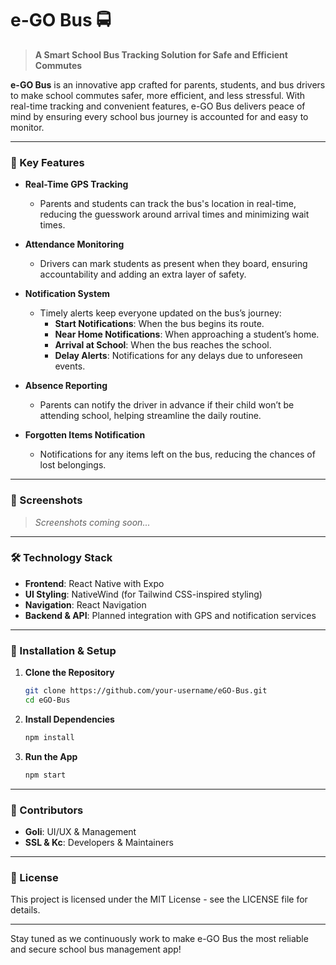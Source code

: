 # e-GO Bus 🚍

> **A Smart School Bus Tracking Solution for Safe and Efficient Commutes**

**e-GO Bus** is an innovative app crafted for parents, students, and bus drivers to make school commutes safer, more efficient, and less stressful. With real-time tracking and convenient features, e-GO Bus delivers peace of mind by ensuring every school bus journey is accounted for and easy to monitor.

---

### 🚀 Key Features

- **Real-Time GPS Tracking**
  - Parents and students can track the bus's location in real-time, reducing the guesswork around arrival times and minimizing wait times.

- **Attendance Monitoring**
  - Drivers can mark students as present when they board, ensuring accountability and adding an extra layer of safety.

- **Notification System**
  - Timely alerts keep everyone updated on the bus’s journey:
    - **Start Notifications**: When the bus begins its route.
    - **Near Home Notifications**: When approaching a student’s home.
    - **Arrival at School**: When the bus reaches the school.
    - **Delay Alerts**: Notifications for any delays due to unforeseen events.

- **Absence Reporting**
  - Parents can notify the driver in advance if their child won’t be attending school, helping streamline the daily routine.

- **Forgotten Items Notification**
  - Notifications for any items left on the bus, reducing the chances of lost belongings.

---

### 📱 Screenshots

> _Screenshots coming soon..._

---

### 🛠️ Technology Stack

- **Frontend**: React Native with Expo
- **UI Styling**: NativeWind (for Tailwind CSS-inspired styling)
- **Navigation**: React Navigation
- **Backend & API**: Planned integration with GPS and notification services

---

### 🔧 Installation & Setup

1. **Clone the Repository**
   
   ```bash
   git clone https://github.com/your-username/eGO-Bus.git
   cd eGO-Bus
   
2. **Install Dependencies**
   
   ```bash
   npm install
   
3. **Run the App**
   
   ```bash
   npm start

---

### 👥 Contributors

- **Goli**: UI/UX & Management 
- **SSL & Kc**: Developers & Maintainers
  
---

### 📄 License

This project is licensed under the MIT License - see the LICENSE file for details.

---

Stay tuned as we continuously work to make e-GO Bus the most reliable and secure school bus management app!

